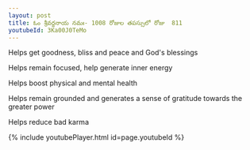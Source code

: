 ```yaml
---
layout: post
title: ఓం శ్రీవర్ధనాయ నమః- 1008 రోజుల తపస్సులో రోజు  811
youtubeId: 3Ka00J0TeMo
---
```

 
 
Helps get goodness, bliss and peace and God's blessings
 
Helps remain focused, help generate inner energy 
 
Helps boost physical and mental health 
 
Helps remain grounded and generates a sense of gratitude towards the greater power 
 
Helps reduce bad karma
 
 
 
 


{% include youtubePlayer.html id=page.youtubeId %}
 
 
